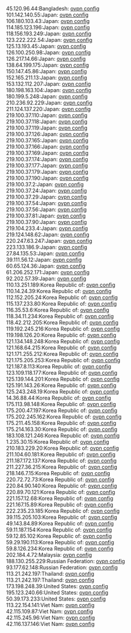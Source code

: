 45.120.96.44:Bangladesh: [ovpn config](vpn/45_120_96_44.ovpn)  
101.142.140.55:Japan: [ovpn config](vpn/101_142_140_55.ovpn)  
106.180.103.43:Japan: [ovpn config](vpn/106_180_103_43.ovpn)  
114.185.123.196:Japan: [ovpn config](vpn/114_185_123_196.ovpn)  
118.156.193.249:Japan: [ovpn config](vpn/118_156_193_249.ovpn)  
123.222.222.54:Japan: [ovpn config](vpn/123_222_222_54.ovpn)  
125.13.193.45:Japan: [ovpn config](vpn/125_13_193_45.ovpn)  
126.100.250.98:Japan: [ovpn config](vpn/126_100_250_98.ovpn)  
126.217.14.66:Japan: [ovpn config](vpn/126_217_14_66.ovpn)  
138.64.199.175:Japan: [ovpn config](vpn/138_64_199_175.ovpn)  
150.147.45.86:Japan: [ovpn config](vpn/150_147_45_86.ovpn)  
152.165.211.13:Japan: [ovpn config](vpn/152_165_211_13.ovpn)  
153.132.112.207:Japan: [ovpn config](vpn/153_132_112_207.ovpn)  
180.198.163.104:Japan: [ovpn config](vpn/180_198_163_104.ovpn)  
180.199.5.248:Japan: [ovpn config](vpn/180_199_5_248.ovpn)  
210.236.92.229:Japan: [ovpn config](vpn/210_236_92_229.ovpn)  
211.124.137.220:Japan: [ovpn config](vpn/211_124_137_220.ovpn)  
219.100.37.110:Japan: [ovpn config](vpn/219_100_37_110.ovpn)  
219.100.37.118:Japan: [ovpn config](vpn/219_100_37_118.ovpn)  
219.100.37.119:Japan: [ovpn config](vpn/219_100_37_119.ovpn)  
219.100.37.126:Japan: [ovpn config](vpn/219_100_37_126.ovpn)  
219.100.37.165:Japan: [ovpn config](vpn/219_100_37_165.ovpn)  
219.100.37.166:Japan: [ovpn config](vpn/219_100_37_166.ovpn)  
219.100.37.169:Japan: [ovpn config](vpn/219_100_37_169.ovpn)  
219.100.37.174:Japan: [ovpn config](vpn/219_100_37_174.ovpn)  
219.100.37.177:Japan: [ovpn config](vpn/219_100_37_177.ovpn)  
219.100.37.179:Japan: [ovpn config](vpn/219_100_37_179.ovpn)  
219.100.37.190:Japan: [ovpn config](vpn/219_100_37_190.ovpn)  
219.100.37.2:Japan: [ovpn config](vpn/219_100_37_2.ovpn)  
219.100.37.24:Japan: [ovpn config](vpn/219_100_37_24.ovpn)  
219.100.37.29:Japan: [ovpn config](vpn/219_100_37_29.ovpn)  
219.100.37.54:Japan: [ovpn config](vpn/219_100_37_54.ovpn)  
219.100.37.56:Japan: [ovpn config](vpn/219_100_37_56.ovpn)  
219.100.37.81:Japan: [ovpn config](vpn/219_100_37_81.ovpn)  
219.100.37.90:Japan: [ovpn config](vpn/219_100_37_90.ovpn)  
219.104.233.4:Japan: [ovpn config](vpn/219_104_233_4.ovpn)  
219.124.148.62:Japan: [ovpn config](vpn/219_124_148_62.ovpn)  
220.247.63.247:Japan: [ovpn config](vpn/220_247_63_247.ovpn)  
223.133.186.9:Japan: [ovpn config](vpn/223_133_186_9.ovpn)  
27.84.135.53:Japan: [ovpn config](vpn/27_84_135_53.ovpn)  
39.111.56.12:Japan: [ovpn config](vpn/39_111_56_12.ovpn)  
60.65.124.36:Japan: [ovpn config](vpn/60_65_124_36.ovpn)  
61.206.252.171:Japan: [ovpn config](vpn/61_206_252_171.ovpn)  
92.202.57.39:Japan: [ovpn config](vpn/92_202_57_39.ovpn)  
110.13.251.189:Korea Republic of: [ovpn config](vpn/110_13_251_189.ovpn)  
110.14.24.39:Korea Republic of: [ovpn config](vpn/110_14_24_39.ovpn)  
112.152.205.24:Korea Republic of: [ovpn config](vpn/112_152_205_24.ovpn)  
115.137.233.80:Korea Republic of: [ovpn config](vpn/115_137_233_80.ovpn)  
116.35.53.6:Korea Republic of: [ovpn config](vpn/116_35_53_6.ovpn)  
118.34.11.234:Korea Republic of: [ovpn config](vpn/118_34_11_234.ovpn)  
118.42.212.205:Korea Republic of: [ovpn config](vpn/118_42_212_205.ovpn)  
119.192.245.216:Korea Republic of: [ovpn config](vpn/119_192_245_216.ovpn)  
119.198.126.20:Korea Republic of: [ovpn config](vpn/119_198_126_20.ovpn)  
121.134.148.248:Korea Republic of: [ovpn config](vpn/121_134_148_248.ovpn)  
121.168.64.215:Korea Republic of: [ovpn config](vpn/121_168_64_215.ovpn)  
121.171.255.212:Korea Republic of: [ovpn config](vpn/121_171_255_212.ovpn)  
121.175.205.253:Korea Republic of: [ovpn config](vpn/121_175_205_253.ovpn)  
121.187.8.113:Korea Republic of: [ovpn config](vpn/121_187_8_113.ovpn)  
123.109.118.177:Korea Republic of: [ovpn config](vpn/123_109_118_177.ovpn)  
125.139.144.201:Korea Republic of: [ovpn config](vpn/125_139_144_201.ovpn)  
125.191.143.26:Korea Republic of: [ovpn config](vpn/125_191_143_26.ovpn)  
125.243.248.19:Korea Republic of: [ovpn config](vpn/125_243_248_19.ovpn)  
14.36.88.44:Korea Republic of: [ovpn config](vpn/14_36_88_44.ovpn)  
175.113.98.148:Korea Republic of: [ovpn config](vpn/175_113_98_148.ovpn)  
175.200.47.197:Korea Republic of: [ovpn config](vpn/175_200_47_197.ovpn)  
175.202.245.162:Korea Republic of: [ovpn config](vpn/175_202_245_162.ovpn)  
175.211.45.158:Korea Republic of: [ovpn config](vpn/175_211_45_158.ovpn)  
175.214.163.30:Korea Republic of: [ovpn config](vpn/175_214_163_30.ovpn)  
183.108.121.246:Korea Republic of: [ovpn config](vpn/183_108_121_246.ovpn)  
1.235.30.15:Korea Republic of: [ovpn config](vpn/1_235_30_15.ovpn)  
210.183.229.20:Korea Republic of: [ovpn config](vpn/210_183_229_20.ovpn)  
211.104.60.181:Korea Republic of: [ovpn config](vpn/211_104_60_181.ovpn)  
211.187.172.137:Korea Republic of: [ovpn config](vpn/211_187_172_137.ovpn)  
211.227.36.215:Korea Republic of: [ovpn config](vpn/211_227_36_215.ovpn)  
218.146.7.15:Korea Republic of: [ovpn config](vpn/218_146_7_15.ovpn)  
220.72.72.73:Korea Republic of: [ovpn config](vpn/220_72_72_73.ovpn)  
220.84.90.140:Korea Republic of: [ovpn config](vpn/220_84_90_140.ovpn)  
220.89.70.121:Korea Republic of: [ovpn config](vpn/220_89_70_121.ovpn)  
221.157.12.68:Korea Republic of: [ovpn config](vpn/221_157_12_68.ovpn)  
221.167.15.89:Korea Republic of: [ovpn config](vpn/221_167_15_89.ovpn)  
222.235.23.185:Korea Republic of: [ovpn config](vpn/222_235_23_185.ovpn)  
39.115.205.103:Korea Republic of: [ovpn config](vpn/39_115_205_103.ovpn)  
49.143.84.89:Korea Republic of: [ovpn config](vpn/49_143_84_89.ovpn)  
59.11.187.154:Korea Republic of: [ovpn config](vpn/59_11_187_154.ovpn)  
59.12.85.102:Korea Republic of: [ovpn config](vpn/59_12_85_102.ovpn)  
59.29.190.113:Korea Republic of: [ovpn config](vpn/59_29_190_113.ovpn)  
59.8.126.234:Korea Republic of: [ovpn config](vpn/59_8_126_234.ovpn)  
202.184.4.72:Malaysia: [ovpn config](vpn/202_184_4_72.ovpn)  
188.130.255.229:Russian Federation: [ovpn config](vpn/188_130_255_229.ovpn)  
93.177.62.148:Russian Federation: [ovpn config](vpn/93_177_62_148.ovpn)  
113.21.242.197:Thailand: [ovpn config](vpn/113_21_242_197.ovpn)  
113.21.242.197:Thailand: [ovpn config](vpn/113_21_242_197.ovpn)  
173.198.248.39:United States: [ovpn config](vpn/173_198_248_39.ovpn)  
195.123.240.66:United States: [ovpn config](vpn/195_123_240_66.ovpn)  
50.39.173.233:United States: [ovpn config](vpn/50_39_173_233.ovpn)  
113.22.154.141:Viet Nam: [ovpn config](vpn/113_22_154_141.ovpn)  
42.115.109.87:Viet Nam: [ovpn config](vpn/42_115_109_87.ovpn)  
42.115.245.96:Viet Nam: [ovpn config](vpn/42_115_245_96.ovpn)  
42.116.137.146:Viet Nam: [ovpn config](vpn/42_116_137_146.ovpn)  
